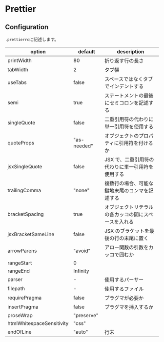 # Prettier

## Configuration

`.prettierrc`に記述します。

| option                    | default     | description                                          |
| ------------------------- | ----------- | ---------------------------------------------------- |
| printWidth                | 80          | 折り返す行の長さ                                     |
| tabWidth                  | 2           | タブ幅                                               |
| useTabs                   | false       | スペースではなくタブでインデントする                 |
| semi                      | true        | ステートメントの最後にセミコロンを記述する           |
| singleQuote               | false       | 二重引用符の代わりに単一引用符を使用する             |
| quoteProps                | "as-needed" | オブジェクトのプロパティに引用符を付けるか           |
| jsxSingleQuote            | false       | JSX で、二重引用符の代わりに単一引用符を使用する     |
| trailingComma             | "none"      | 複数行の場合、可能な鍵地末尾のコンマを記述する       |
| bracketSpacing            | true        | オブジェクトリテラルの各カッコの間にスペースを入れる |
| jsxBracketSameLine        | false       | JSX のブラケットを最後の行の末尾に置く               |
| arrowParens               | "avoid"     | アロー関数の引数をカッコで囲むか                     |
| rangeStart                | 0           |                                                      |
| rangeEnd                  | Infinity    |                                                      |
| parser                    | -           | 使用するパーサー                                     |
| filepath                  | -           | 使用するファイル                                     |
| requirePragma             | false       | プラグマが必要か                                     |
| insertPragma              | false       | プラグマを挿入するか                                 |
| proseWrap                 | "preserve"  |                                                      |
| htmlWhitespaceSensitivity | "css"       |                                                      |
| endOfLine                 | "auto"      | 行末                                                 |
